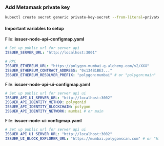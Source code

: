 

### Add Metamask private key

```bash
kubectl create secret generic private-key-secret --from-literal=private-key=XXXX
```

#### Important variables to setup

File: **issuer-node-api-configmap.yaml**

```yaml
# Set up public url for server api
ISSUER_SERVER_URL: "http://localhost:3001"

# RPC
ISSUER_ETHEREUM_URL: "https://polygon-mumbai.g.alchemy.com/v2/XXX"
ISSUER_ETHEREUM_CONTRACT_ADDRESS: "0x134B1BE3..."
ISSUER_ETHEREUM_RESOLVER_PREFIX: "polygon:mumbai" # or "polygon:main"
```

File: **issuer-node-api-ui-configmap.yaml**

```yaml
# Set up public url for server api ui
ISSUER_API_UI_SERVER_URL: "http://localhost:3002"
ISSUER_API_IDENTITY_METHOD: polygonid
ISSUER_API_IDENTITY_BLOCKCHAIN: polygon
ISSUER_API_IDENTITY_NETWORK: mumbai # or main
```

File: **issuer-node-ui-configmap.yaml**

```yaml
# Set up public url for server api ui
ISSUER_API_UI_SERVER_URL: "http://localhost:3002"
ISSUER_UI_BLOCK_EXPLORER_URL: "https://mumbai.polygonscan.com" # or "https://polygonscan.com"
```
